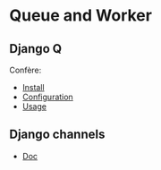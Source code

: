 # Queue and Worker

## Django Q

Confère:
  * [Install](https://django-q.readthedocs.io/en/latest/install.html)
  * [Configuration](https://django-q.readthedocs.io/en/latest/configure.html)
  * [Usage](https://django-q.readthedocs.io/en/latest/tasks.html)


## Django channels
  * [Doc](https://channels.readthedocs.io/en/stable/)
